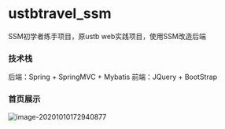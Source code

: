 # ustbtravel_ssm
SSM初学者练手项目，原ustb web实践项目，使用SSM改造后端

### 技术栈
后端：Spring + SpringMVC + Mybatis
前端：JQuery + BootStrap

### 首页展示

![image-20201010172940877](C:\Users\2441632735\AppData\Roaming\Typora\typora-user-images\image-2020101017294.png)